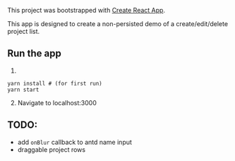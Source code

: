 This project was bootstrapped with [Create React App](https://github.com/facebook/create-react-app).

This app is designed to create a non-persisted demo of a create/edit/delete project list.

## Run the app
1)
```
yarn install # (for first run)
yarn start
```
2) Navigate to localhost:3000

## TODO:
- add `onBlur` callback to antd name input
- draggable project rows

